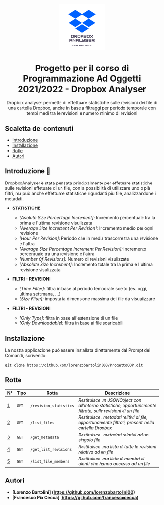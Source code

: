 <p align="center">
<img src="DropBox aNALYSER.png" width="30%" height="30%">
</p>



<h1 align="center"> Progetto per il corso di Programmazione Ad Oggetti 2021/2022 - Dropbox Analyser </h1>

<p align="center">
Dropbox analyser permette di effettuare statistiche sulle revisioni dei file di una cartella Dropbox, anche in base a filtraggi per periodo temporale con tempi medi tra le revisioni e numero minimo di revisioni
</p>

## **Scaletta dei contenuti**
* [Introduzione](#intro)
* [Installazione](#install)
* [Rotte](#rotte)
* [Autori](#autor)

<a name="intro"></a>
## Introduzione :mega:
DropboxAnalyser è stata pensata principalmente per effetuare statistiche sulle revisioni effetuate di un file, con la possibilità di utilizzare uno o pià filtri, ma può anche effettuare statistiche rigurdanti più file, analizzandone i metadati.

* **STATISTICHE** 
  * *[Asolute Size Percentage Increment]:* Incremento percentuale tra la prima e l'ultima revisione visulizzata
  * *[Average Size Increment Per Revision]:* Incremento medio per ogni revisione 
  * *[Hour Per Revision]:* Periodo che in media trascorre tra una revisione e l'altra 
  * *[Avarage Size Percentage Increment Per Revision]:* Incremento percentuale tra una revisione e l'altra
  * *[Number Of Revisions]:* Numero di revisioni visulizzate
  * *[Absolute Size Increment]:* Incremento totale tra la prima e l'ultima revisione visulizzata

* **FILTRI - REVISIONI** 
  * *[Time Filter]:* filtra in base al periodo temporale scelto (es. oggi, ultima settimana, ...).
  * *[Size Filter]:* imposta la dimensione massima dei file da visualizzare


* **FILTRI - REVISIONI** 
  * *[Only Type]:* filtra in base all'estensione di un file
  * *[Only Downloadable]:* filtra in base ai file scaricabili

<a name="install"></a>
## Installazione
La nostra applicazione può essere installata direttamente dal Prompt dei Comandi, scrivendo:
```
git clone https://github.com/lorenzobartolini00/ProgettoOOP.git
```

<a name="rotte"></a>
## Rotte

N° | Tipo | Rotta | Descrizione
----- | ------------ | -------------------- | ----------------------
[1](#1) | ` GET ` | ` /revision_statistics ` | *Restituisce un JSONObject con all'interno statistiche, opportunamente filtrate, sulle revisioni di un file*
[2](#2) | ` GET ` | ` /list_files ` | *Restituisce i metadati relitivi ai file, opportunamente filtrati, presenti nella cartella Dropbox*
[3](#3) | ` GET ` | ` /get_metadata ` | *Restituisce i metadati relativi ad un singolo file*
[4](#4) | ` GET ` | ` /get_list_revisions ` | *Restituisce una lista di tutte le revisioni relativa ad un file*
[5](#5) | ` GET ` | ` /list_file_members ` | *Restituisce una lista di membri di utenti che hanno accesso ad un file*

<a name="autor"></a>
## Autori

* **[Lorenzo Bartolini] (https://github.com/lorenzobartolini00)**
* **[Francesco Pio Cecca] (https://github.com/francescocecca)**
